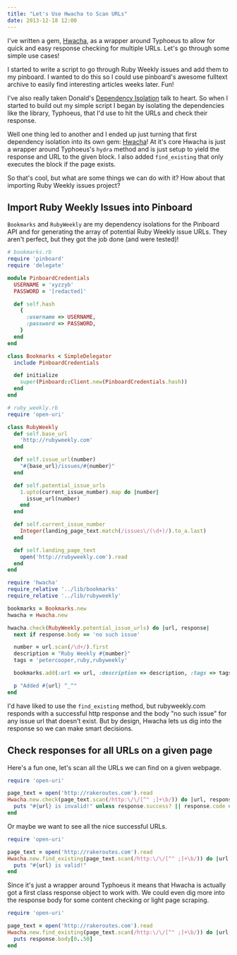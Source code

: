 ```yaml
---
title: "Let's Use Hwacha to Scan URLs"
date: 2013-12-18 12:00
---
```


I've written a gem, [Hwacha](https://github.com/sdball/hwacha), as a wrapper around Typhoeus to allow for quick and easy response checking for multiple URLs. Let's go through some simple use cases!

I started to write a script to go through Ruby Weekly issues and add them to my pinboard. I wanted to do this so I could use pinboard's awesome fulltext archive to easily find interesting articles weeks later. Fun!

I've also really taken Donald's [Dependency Isolation](https://speakerdeck.com/triangleruby/dependency-isolation-by-donald-ball) talk to heart. So when I started to build out my simple script I began by isolating the dependencies like the library, Typhoeus, that I'd use to hit the URLs and check their response.

Well one thing led to another and I ended up just turning that first dependency isolation into its own gem: [Hwacha](https://github.com/sdball/hwacha)! At it's core Hwacha is just a wrapper around Typhoeus's `hydra` method and is just setup to yield the response and URL to the given block. I also added `find_existing` that only executes the block if the page exists.

So that's cool, but what are some things we can do with it? How about that importing Ruby Weekly issues project?

## Import Ruby Weekly Issues into Pinboard

`Bookmarks` and `RubyWeekly` are my dependency isolations for the Pinboard API and for generating the array of potential Ruby Weekly issue URLs. They aren't perfect, but they got the job done (and were tested)!

```ruby
# bookmarks.rb
require 'pinboard'
require 'delegate'

module PinboardCredentials
  USERNAME = 'xyzzyb'
  PASSWORD = '[redacted]'

  def self.hash
    {
      :username => USERNAME,
      :password => PASSWORD,
    }
  end
end

class Bookmarks < SimpleDelegator
  include PinboardCredentials

  def initialize
    super(Pinboard::Client.new(PinboardCredentials.hash))
  end
end
```

```ruby
# ruby_weekly.rb
require 'open-uri'

class RubyWeekly
  def self.base_url
    'http://rubyweekly.com'
  end

  def self.issue_url(number)
    "#{base_url}/issues/#{number}"
  end

  def self.potential_issue_urls
    1.upto(current_issue_number).map do |number|
      issue_url(number)
    end
  end

  def self.current_issue_number
    Integer(landing_page_text.match(/issues\/(\d+)/).to_a.last)
  end

  def self.landing_page_text
    open('http://rubyweekly.com').read
  end
end
```

```ruby
require 'hwacha'
require_relative '../lib/bookmarks'
require_relative '../lib/rubyweekly'

bookmarks = Bookmarks.new
hwacha = Hwacha.new

hwacha.check(RubyWeekly.potential_issue_urls) do |url, response|
  next if response.body == 'no such issue'

  number = url.scan(/\d+/).first
  description = "Ruby Weekly #{number}"
  tags = 'petercooper,ruby,rubyweekly'

  bookmarks.add(:url => url, :description => description, :tags => tags)

  p "Added #{url} ^_^"
end
```

I'd have liked to use the `find_existing` method, but rubyweekly.com responds with a successful http response and the body "no such issue" for any issue url that doesn't exist. But by design, Hwacha lets us dig into the response so we can make smart decisions.

## Check responses for all URLs on a given page

Here's a fun one, let's scan all the URLs we can find on a given webpage.

```ruby
require 'open-uri'

page_text = open('http://rakeroutes.com').read
Hwacha.new.check(page_text.scan(/http:\/\/[^" ;]+\b/)) do |url, response|
  puts "#{url} is invalid!" unless response.success? || response.code == 302
end
```

Or maybe we want to see all the nice successful URLs.

```ruby
require 'open-uri'

page_text = open('http://rakeroutes.com').read
Hwacha.new.find_existing(page_text.scan(/http:\/\/[^" ;]+\b/)) do |url|
  puts "#{url} is valid!"
end
```

Since it's just a wrapper around Typhoeus it means that Hwacha is actually got a first class response object to work with. We could even dig more into the response body for some content checking or light page scraping.

```ruby
require 'open-uri'

page_text = open('http://rakeroutes.com').read
Hwacha.new.find_existing(page_text.scan(/http:\/\/[^" ;]+\b/)) do |url|
  puts response.body[0..50]
end
```

